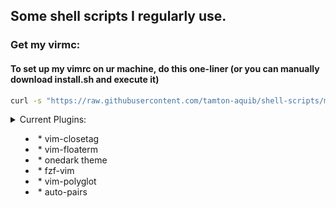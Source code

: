 ## Some shell scripts I regularly use.

### Get my virmc:

#### To set up my vimrc on ur machine, do this one-liner (or you can manually download install.sh and execute it)
```sh
curl -s "https://raw.githubusercontent.com/tamton-aquib/shell-scripts/main/install_vim.sh" > install.sh && bash install.sh && rm install.sh
```
<details>
<summary>Current Plugins:<summary>
<ul>
<li>* vim-closetag</li>
<li>* vim-floaterm</li>
<li>* onedark theme</li>
<li>* fzf-vim</li>
<li>* vim-polyglot</li>
<li>* auto-pairs</li>
</ul>
</details>
